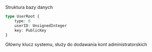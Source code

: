 Struktura bazy danych

```typescript
type UserRoot {
	type: 0
	userID: UnsignedInteger
	key: PublicKey
}
```

Główny klucz systemu, służy do dodawania kont administratorskich
